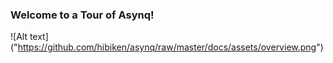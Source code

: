 ### Welcome to a Tour of Asynq!
![Alt text] ("https://github.com/hibiken/asynq/raw/master/docs/assets/overview.png")
